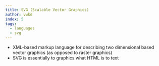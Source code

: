 ```yaml
---
title: SVG (Scalable Vector Graphics)
author: vwkd
index: 5
tags:
  - languages
  - svg
---
```


- XML-based markup language for describing two dimensional based vector graphics (as opposed to raster graphics)
- SVG is essentially to graphics what HTML is to text